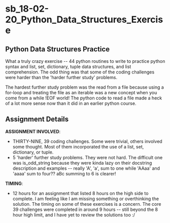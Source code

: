# sb_18-02-20_Python_Data_Structures_Exercise

## Python Data Structures Practice 

What a truly crazy exercise -- 44 python routines to write to practice python syntax and list, set, dictionary, tuple data structures, and list comprehension. The odd thing was that some of the coding challenges were harder than the 'harder further study' problems. 

The hardest further study problem was the read from a file because using a for-loop and treating the file as an iterable was a new concept when you come from a while !EOF world! The python code to read a file made a heck of a lot more sense now than it did in an earlier python course. 


## Assignment Details
**ASSIGNMENT INVOLVED**:
- THIRTY-NINE, 39 coding challenges. Some were trivial, others involved some thought. Most of them incorporated the use of a list, set, dictionary, or tuple.
- 5 'harder' further study problems. They were not hard. The difficult one was is_odd_string because they were kinda lazy on their
docstring description and examples -- really 'A', 'a', sum to one while 'AAaa' and 'aaaa' sum to four?? aBc summing to 6 is clearer!


**TIMING**:
- 12 hours for an assignment that listed 8 hours on the high side to complete. I am feeling like I am missing something or overthinking the solution. The timing on some of these exercises is a concern. The core 39 challenges were completed in around 9 hours -- still beyond the 8 hour high limit, and I have yet to review the solutions too :/


